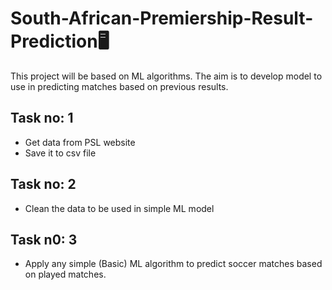 # South-African-Premiership-Result-Prediction🖥️
This project will be based on ML algorithms. The aim is to develop model to use in predicting matches based on previous results.

## Task no: 1
* Get data from PSL website
* Save it to csv file

## Task no: 2
* Clean the data to be used in simple ML model

## Task n0: 3
* Apply any simple (Basic) ML algorithm to predict soccer matches based on played matches.
